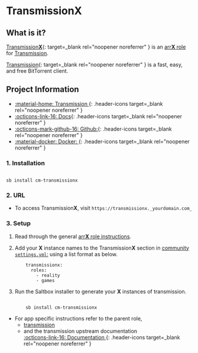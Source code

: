 # Transmission**X**

## What is it?

[Transmission**X**](https://transmissionbt.com/){: target=_blank rel="noopener noreferrer" } is an [arr**X** role](../../community/apps/arrx.md) for [Transmission](../../community/apps/transmission.md).

[Transmission](https://transmissionbt.com/){: target=_blank rel="noopener noreferrer" } is a fast, easy, and free BitTorrent client.

## Project Information

- [:material-home: Transmission ](https://transmissionbt.com/){: .header-icons target=_blank rel="noopener noreferrer" }
- [:octicons-link-16: Docs](https://github.com/transmission/transmission/wiki){: .header-icons target=_blank rel="noopener noreferrer" }
- [:octicons-mark-github-16: Github:](https://github.com/transmission/transmission){: .header-icons target=_blank rel="noopener noreferrer" }
- [:material-docker: Docker: ](https://hub.docker.com/r/linuxserver/transmission){: .header-icons target=_blank rel="noopener noreferrer" }

### 1. Installation

``` shell

sb install cm-transmissionx

```

### 2. URL

- To access Transmission**X**, visit `https://transmissionx._yourdomain.com_`

### 3. Setup

1. Read through the general [arr**X** role instructions](../../community/apps/arrx.md).

2. Add your **X** instance names to the Transmission**X** section in [community `settings.yml`:](../../community/settings.md) using a list format as below.

    ``` { .yaml }
        transmissionx:
          roles:
            - reality
            - games
    ```

3. Run the Saltbox installer to generate your **X** instances of transmission.

      ``` { .shell }

          sb install cm-transmissionx

      ```

- For app specific instructions refer to the parent role,
     - [transmission](../../community/apps/transmission.md)<Br/>
     - and the transmission upstream documentation <BR/>
       [:octicons-link-16: Documentation ](DOCSLINK){: .header-icons target=_blank rel="noopener noreferrer" }

